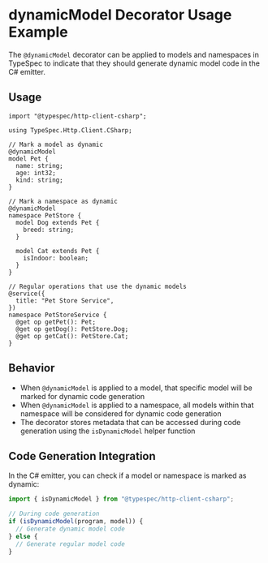 # dynamicModel Decorator Usage Example

The `@dynamicModel` decorator can be applied to models and namespaces in TypeSpec to indicate that they should generate dynamic model code in the C# emitter.

## Usage

```typespec
import "@typespec/http-client-csharp";

using TypeSpec.Http.Client.CSharp;

// Mark a model as dynamic
@dynamicModel
model Pet {
  name: string;
  age: int32;
  kind: string;
}

// Mark a namespace as dynamic
@dynamicModel
namespace PetStore {
  model Dog extends Pet {
    breed: string;
  }

  model Cat extends Pet {
    isIndoor: boolean;
  }
}

// Regular operations that use the dynamic models
@service({
  title: "Pet Store Service",
})
namespace PetStoreService {
  @get op getPet(): Pet;
  @get op getDog(): PetStore.Dog;
  @get op getCat(): PetStore.Cat;
}
```

## Behavior

- When `@dynamicModel` is applied to a model, that specific model will be marked for dynamic code generation
- When `@dynamicModel` is applied to a namespace, all models within that namespace will be considered for dynamic code generation
- The decorator stores metadata that can be accessed during code generation using the `isDynamicModel` helper function

## Code Generation Integration

In the C# emitter, you can check if a model or namespace is marked as dynamic:

```typescript
import { isDynamicModel } from "@typespec/http-client-csharp";

// During code generation
if (isDynamicModel(program, model)) {
  // Generate dynamic model code
} else {
  // Generate regular model code
}
```
